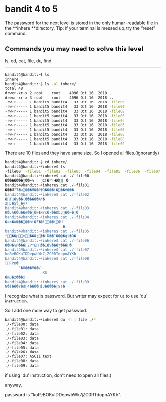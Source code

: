# bandit 4 to 5

The password for the next level is stored in the only human-readable file in the **inhere **directory. Tip: if your terminal is messed up, try the “reset” command.

## Commands you may need to solve this level

ls, cd, cat, file, du, find

---



```bash
bandit4@bandit:~$ ls
inhere
bandit4@bandit:~$ ls -al inhere/
total 48
drwxr-xr-x 2 root    root    4096 Oct 16  2018 .
drwxr-xr-x 3 root    root    4096 Oct 16  2018 ..
-rw-r----- 1 bandit5 bandit4   33 Oct 16  2018 -file00
-rw-r----- 1 bandit5 bandit4   33 Oct 16  2018 -file01
-rw-r----- 1 bandit5 bandit4   33 Oct 16  2018 -file02
-rw-r----- 1 bandit5 bandit4   33 Oct 16  2018 -file03
-rw-r----- 1 bandit5 bandit4   33 Oct 16  2018 -file04
-rw-r----- 1 bandit5 bandit4   33 Oct 16  2018 -file05
-rw-r----- 1 bandit5 bandit4   33 Oct 16  2018 -file06
-rw-r----- 1 bandit5 bandit4   33 Oct 16  2018 -file07
-rw-r----- 1 bandit5 bandit4   33 Oct 16  2018 -file08
-rw-r----- 1 bandit5 bandit4   33 Oct 16  2018 -file09
```

There are 10 files and they have same size. So I opened all files.(ignorantly)

```bash
bandit4@bandit:~$ cd inhere/
bandit4@bandit:~/inhere$ ls
-file00  -file01  -file02  -file03  -file04  -file05  -file06  -file07  -file08  -file09
bandit4@bandit:~/inhere$ cat ./-file00
����������~%	C[�걱>��| �
bandit4@bandit:~/inhere$ cat ./-file01
���U"7�w���H��ê�Q����(���#���
bandit4@bandit:~/inhere$ cat ./-file02
�T�v��(�ִ�����A*�
2J�Ş؇_�y7
bandit4@bandit:~/inhere$ cat ./-file03
��.A��u��#���w$N?c�-��Db3��=��
bandit4@bandit:~/inhere$ cat ./-file04
�=<�W�����ht�Z��!��{�U
                          �
bandit4@bandit:~/inhere$ cat ./-file05
+��pm���;��:D��^��@�gl�Q�
bandit4@bandit:~/inhere$ cat ./-file06
��@�%@���ZP*E��1�V���̫*����
bandit4@bandit:~/inhere$ cat ./-file07
koReBOKuIDDepwhWk7jZC0RTdopnAYKh
bandit4@bandit:~/inhere$ cat ./-file08
FPn�
      '�U���M��/u
                 XS
�mu�z���х
bandit4@bandit:~/inhere$ cat ./-file09
N�{���Y�d4����]3�����9(�
```

I recognize what is password. But writer may expect  for us to use 'du' instruction.

So I add one more way to get password.

```bash
bandit4@bandit:~/inhere$ du -h | file ./*
./-file00: data
./-file01: data
./-file02: data
./-file03: data
./-file04: data
./-file05: data
./-file06: data
./-file07: ASCII text
./-file08: data
./-file09: data
```

if using 'du' instruction, don't need to open all files:)

anyway,

password is "koReBOKuIDDepwhWk7jZC0RTdopnAYKh".